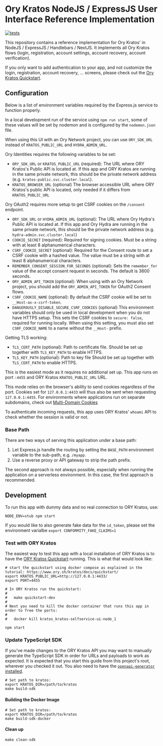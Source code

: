 # Ory Kratos NodeJS / ExpressJS User Interface Reference Implementation

[![tests](https://github.com/ory/kratos-selfservice-ui-node/actions/workflows/test.yml/badge.svg)](https://github.com/ory/kratos-selfservice-ui-node/actions/workflows/test.yml)

This repository contains a reference implementation for Ory Kratos' in NodeJS /
ExpressJS / Handlebars / NextJS. It implements all Ory Kratos flows (login,
registration, account settings, account recovery, account verification).

If you only want to add authentication to your app, and not customize the login,
registration, account recovery, ... screens, please check out the
[Ory Kratos Quickstart](https://www.ory.sh/kratos/docs/quickstart).

## Configuration

Below is a list of environment variables required by the Express.js service to
function properly.

In a local development run of the service using `npm run start`, some of these
values will be set by nodemon and is configured by the `nodemon.json` file.

When using this UI with an Ory Network project, you can use `ORY_SDK_URL`
instead of `KRATOS_PUBLIC_URL` and `HYDRA_ADMIN_URL`.

Ory Identities requires the following variables to be set:

- `ORY_SDK_URL` or `KRATOS_PUBLIC_URL` (required): The URL where ORY Kratos's
  Public API is located at. If this app and ORY Kratos are running in the same
  private network, this should be the private network address (e.g.
  `kratos-public.svc.cluster.local`).
- `KRATOS_BROWSER_URL` (optional) The browser accessible URL where ORY Kratos's
  public API is located, only needed if it differs from `KRATOS_PUBLIC_URL`

Ory OAuth2 requires more setup to get CSRF cookies on the `/consent` endpoint.

- `ORY_SDK_URL` or `HYDRA_ADMIN_URL` (optional): The URL where Ory Hydra's
  Public API is located at. If this app and Ory Hydra are running in the same
  private network, this should be the private network address (e.g.
  `hydra-admin.svc.cluster.local`)
- `COOKIE_SECRET` (required): Required for signing cookies. Must be a string
  with at least 8 alphanumerical characters.
- `CSRF_COOKIE_SECRET` (optional): Required for the Consent route to set a CSRF
  cookie with a hashed value. The value must be a string with at least 8
  alphanumerical characters.
- `REMEMBER_CONSENT_SESSION_FOR_SECONDS` (optional): Sets the `remember_for`
  value of the accept consent request in seconds. The default is 3600 seconds.
- `ORY_ADMIN_API_TOKEN` (optional): When using with an Ory Network project, you
  should add the `ORY_ADMIN_API_TOKEN` for OAuth2 Consent flows.
- `CSRF_COOKIE_NAME` (optional): By default the CSRF cookie will be set to
  `__Host-ax-x-csrf-token`.
- `DANGEROUSLY_DISABLE_SECURE_CSRF_COOKIES` (optional) This environment
  variables should only be used in local development when you do not have HTTPS
  setup. This sets the CSRF cookies to `secure: false`, required for running
  locally. When using this setting, you must also set `CSRF_COOKIE_NAME` to a
  name without the `__Host-` prefix.

Getting TLS working:

- `TLS_CERT_PATH` (optional): Path to certificate file. Should be set up
  together with `TLS_KEY_PATH` to enable HTTPS.
- `TLS_KEY_PATH` (optional): Path to key file Should be set up together with
  `TLS_CERT_PATH` to enable HTTPS.

This is the easiest mode as it requires no additional set up. This app runs on
port `:4455` and ORY Kratos `KRATOS_PUBLIC_URL` URL.

This mode relies on the browser's ability to send cookies regardless of the
port. Cookies set for `127.0.0.1:4433` will thus also be sent when requesting
`127.0.0.1:4455`. For environments where applications run on separate
subdomains, check out
[Multi-Domain Cookies](https://www.ory.sh/kratos/docs/guides/multi-domain-cookies)

To authenticate incoming requests, this app uses ORY Kratos' `whoami` API to
check whether the session is valid or not.

### Base Path

There are two ways of serving this application under a base path:

1. Let Express.js handle the routing by setting the `BASE_PATH` environment
   variable to the sub-path, e.g. `/myapp`.
2. Use a reverse proxy or API gateway to strip the path prefix.

The second approach is not always possible, especially when running the
application on a serverless environment. In this case, the first approach is
recommended.

## Development

To run this app with dummy data and no real connection to ORY Kratos, use:

```shell script
NODE_ENV=stub npm start
```

If you would like to also generate fake data for the `id_token`, please set the
environment varialbe `export CONFORMITY_FAKE_CLAIMS=1`

### Test with ORY Kratos

The easiest way to test this app with a local installation of ORY Kratos is to
have the [ORY Kratos Quickstart](https://www.ory.sh/kratos/docs/quickstart/)
running. This is what that would look like:

```shell script
# start the quickstart using docker compose as explained in the tutorial: https://www.ory.sh/kratos/docs/quickstart/
export KRATOS_PUBLIC_URL=http://127.0.0.1:4433/
export PORT=4455

# In ORY Kratos run the quickstart:
#
#   make quickstart-dev
#
# Next you need to kill the docker container that runs this app in order to free the ports:
#
#   docker kill kratos_kratos-selfservice-ui-node_1

npm start
```

### Update TypeScript SDK

If you've made changes to the ORY Kratos API you may want to manually generate
the TypeScript SDK in order for URLs and payloads to work as expected. It is
expected that you start this guide from this project's root, wherever you
checked it out. You also need to have the
[`openapi-generator` installed](https://openapi-generator.tech/docs/installation).

```shell script
# Set path to kratos:
export KRATOS_DIR=/path/to/kratos
make build-sdk
```

#### Building the Docker Image

```shell script
# Set path to kratos:
export KRATOS_DIR=/path/to/kratos
make build-sdk-docker
```

#### Clean up

```shell script
make clean-sdk
```
